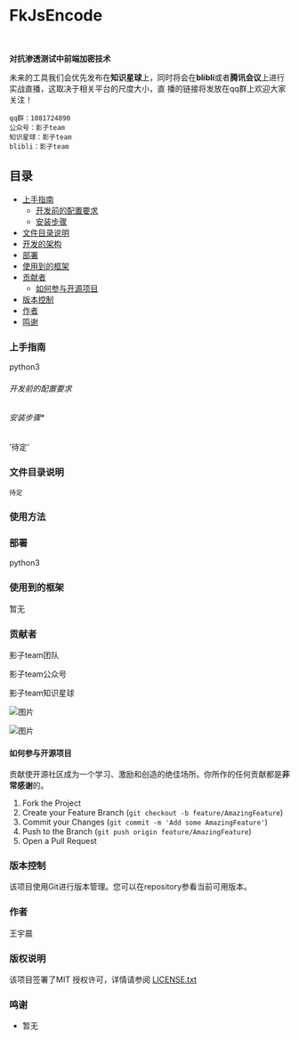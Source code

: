 # FkJsEncode

<!-- PROJECT SHIELDS -->


<!-- PROJECT LOGO -->
<br />

</p>


**对抗渗透测试中前端加密技术**



未来的工具我们会优先发布在**知识星球**上，同时将会在**blibli**或者**腾讯会议**上进行实战直播，这取决于相关平台的尺度大小，直
播的链接将发放在qq群上欢迎大家关注！

```
qq群：1081724890
公众号：影子team
知识星球：影子team
blibli：影子team
```

## 目录

- [上手指南](#上手指南)
  - [开发前的配置要求](#开发前的配置要求)
  - [安装步骤](#安装步骤)
- [文件目录说明](#文件目录说明)
- [开发的架构](#开发的架构)
- [部署](#部署)
- [使用到的框架](#使用到的框架)
- [贡献者](#贡献者)
  - [如何参与开源项目](#如何参与开源项目)
- [版本控制](#版本控制)
- [作者](#作者)
- [鸣谢](#鸣谢)

### 上手指南

python3


###### 开发前的配置要求


###### *安装步骤**
’待定‘

### 文件目录说明

```
待定
```





### 使用方法



### 部署

python3

### 使用到的框架

暂无

### 贡献者

影子team团队

影子team公众号

影子team知识星球

![图片](https://user-images.githubusercontent.com/61936554/136323628-5fc45e84-297a-41f0-a3dd-b324212a78b1.png)

![图片](https://user-images.githubusercontent.com/61936554/136323606-52904638-177b-415f-bbad-1842a1cf8149.png)



#### 如何参与开源项目

贡献使开源社区成为一个学习、激励和创造的绝佳场所。你所作的任何贡献都是**非常感谢**的。


1. Fork the Project
2. Create your Feature Branch (`git checkout -b feature/AmazingFeature`)
3. Commit your Changes (`git commit -m 'Add some AmazingFeature'`)
4. Push to the Branch (`git push origin feature/AmazingFeature`)
5. Open a Pull Request



### 版本控制

该项目使用Git进行版本管理。您可以在repository参看当前可用版本。

### 作者

王宇晨


### 版权说明

该项目签署了MIT 授权许可，详情请参阅 [LICENSE.txt](https://github.com/0yingteam/testwyc/blob/master/LICENSE.txt)

### 鸣谢

- 暂无

<!-- links -->

[your-project-path]:0yingteam/testwyc
[contributors-shield]: https://img.shields.io/github/contributors/0yingteam/testwyc.svg?style=flat-square
[contributors-url]: https://github.com/0yingteam/testwyc/graphs/contributors
[forks-shield]: https://img.shields.io/github/forks/0yingteam/testwyc.svg?style=flat-square
[forks-url]: https://github.com/0yingteam/testwyc/network/members
[stars-shield]: https://img.shields.io/github/stars/0yingteam/testwyc.svg?style=flat-square
[stars-url]: https://github.com/0yingteam/testwyc/stargazers
[issues-shield]: https://img.shields.io/github/issues/0yingteam/testwyc.svg?style=flat-square
[issues-url]: https://img.shields.io/github/issues/0yingteam/testwyc.svg
[license-shield]: https://img.shields.io/github/license/0yingteam/testwyc.svg?style=flat-square
[license-url]: https://github.com/0yingteam/testwyc/blob/master/LICENSE.txt
[linkedin-shield]: https://img.shields.io/badge/-LinkedIn-black.svg?style=flat-square&logo=linkedin&colorB=555
[linkedin-url]: https://linkedin.com/in/0yingteam



